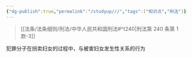 ```yaml
---
{"dg-publish":true,"permalink":"/studyup///","tags":["知识点","刑法"]}
---
```


> [[法条/法条细则/刑法/中华人民共和国刑法#^t240\|刑法第 240 条第 1 款-3]]

犯罪分子在拐卖妇女的过程中，与被害妇女发生性关系的行为